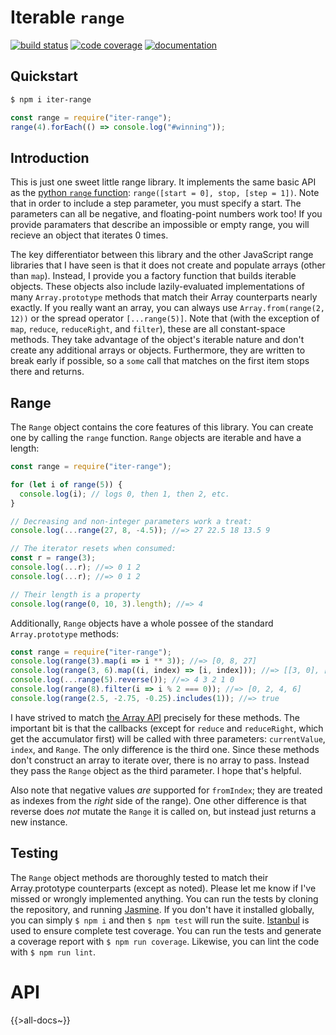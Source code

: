 # Iterable `range`

[![build status](https://travis-ci.org/thebopshoobop/iter-range.svg?branch=master)](https://travis-ci.org/thebopshoobop/iter-range)
[![code coverage](https://img.shields.io/codecov/c/github/thebopshoobop/iter-range.svg?maxAge=2592000)](https://codecov.io/gh/thebopshoobop/iter-range)
[![documentation](https://inch-ci.org/github/thebopshoobop/iter-range.svg?branch=master&style=flat)](https://inch-ci.org/github/thebopshoobop/iter-range)

## Quickstart

```bash
$ npm i iter-range
```

```js
const range = require("iter-range");
range(4).forEach(() => console.log("#winning"));
```

## Introduction

This is just one sweet little range library. It implements the same basic API as the [python `range` function](https://docs.python.org/3/library/stdtypes.html?highlight=range#range): `range([start = 0], stop, [step = 1])`. Note that in order to include a step parameter, you must specify a start. The parameters can all be negative, and floating-point numbers work too! If you provide paramaters that describe an impossible or empty range, you will recieve an object that iterates 0 times.

The key differentiator between this library and the other JavaScript range libraries that I have seen is that it does not create and populate arrays (other than `map`). Instead, I provide you a factory function that builds iterable objects. These objects also include lazily-evaluated implementations of many `Array.prototype` methods that match their Array counterparts nearly exactly. If you really want an array, you can always use `Array.from(range(2, 12))` or the spread operator `[...range(5)]`. Note that (with the exception of `map`, `reduce`, `reduceRight`, and `filter`), these are all constant-space methods. They take advantage of the object's iterable nature and don't create any additional arrays or objects. Furthermore, they are written to break early if possible, so a `some` call that matches on the first item stops there and returns.

## Range

The `Range` object contains the core features of this library. You can create one by calling the `range` function. `Range` objects are iterable and have a length:

```js
const range = require("iter-range");

for (let i of range(5)) {
  console.log(i); // logs 0, then 1, then 2, etc.
}

// Decreasing and non-integer parameters work a treat:
console.log(...range(27, 8, -4.5)); //=> 27 22.5 18 13.5 9

// The iterator resets when consumed:
const r = range(3);
console.log(...r); //=> 0 1 2
console.log(...r); //=> 0 1 2

// Their length is a property
console.log(range(0, 10, 3).length); //=> 4
```

Additionally, `Range` objects have a whole possee of the standard `Array.prototype` methods:

```js
const range = require("iter-range");
console.log(range(3).map(i => i ** 3)); //=> [0, 8, 27]
console.log(range(3, 6).map((i, index) => [i, index])); //=> [[3, 0], [4, 1], [5, 2]]
console.log(...range(5).reverse()); //=> 4 3 2 1 0
console.log(range(8).filter(i => i % 2 === 0)); //=> [0, 2, 4, 6]
console.log(range(2.5, -2.75, -0.25).includes(1)); //=> true
```

I have strived to match [the Array API](https://developer.mozilla.org/en-US/docs/Web/JavaScript/Reference/Global_Objects/Array) precisely for these methods. The important bit is that the callbacks (except for `reduce` and `reduceRight`, which get the accumulator first) will be called with three parameters: `currentValue`, `index`, and `Range`. The only difference is the third one. Since these methods don't construct an array to iterate over, there is no array to pass. Instead they pass the `Range` object as the third parameter. I hope that's helpful.

Also note that negative values _are_ supported for `fromIndex`; they are treated as indexes from the _right_ side of the range). One other difference is that reverse does _not_ mutate the `Range` it is called on, but instead just returns a new instance.

## Testing

The `Range` object methods are thoroughly tested to match their Array.prototype counterparts (except as noted). Please let me know if I've missed or wrongly implemented anything. You can run the tests by cloning the repository, and running [Jasmine](https://jasmine.github.io/). If you don't have it installed globally, you can simply `$ npm i` and then `$ npm test` will run the suite. [Istanbul](https://istanbul.js.org/) is used to ensure complete test coverage. You can run the tests and generate a coverage report with `$ npm run coverage`. Likewise, you can lint the code with `$ npm run lint`.

# API

{{>all-docs~}}
